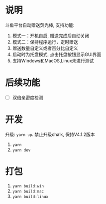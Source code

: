 # 说明

斗鱼平台自动赠送荧光棒, 支持功能:
1. 模式一：开机自启, 赠送完成后自动关闭
2. 模式二：保持程序运行，定时赠送
3. 赠送数量自定义或者百分比自定义
4. 启动时为托盘模式, 点击托盘按钮显示GUI界面
5. 支持Windows和MacOS,Linux未进行测试

# 后续功能

 - [ ] 双倍亲密度检测


# 开发

升级: `yarn up`. 禁止升级chalk, 保持V4.1.2版本

1. `yarn`
2. `yarn dev`

# 打包

1. `yarn build:win`
2. `yarn build:mac`
3. `yarn build:linux`
